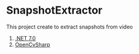 # SnapshotExtractor

This project create to extract snapshots from video

1. [.NET 7.0](https://dotnet.microsoft.com/en-us/download)
2. [OpenCvSharp](https://github.com/shimat/opencvsharp)
